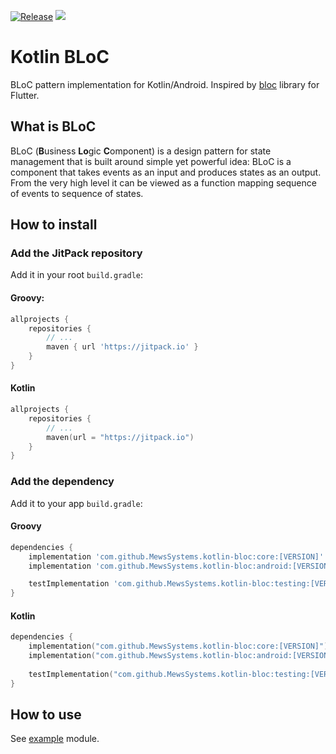 [![Release](https://jitpack.io/v/MewsSystems/kotlin-bloc.svg)](https://jitpack.io/#MewsSystems/kotlin-bloc)
[![](https://github.com/MewsSystems/kotlin-bloc/workflows/Test/badge.svg)](https://github.com/MewsSystems/kotlin-bloc/)

# Kotlin BLoC

BLoC pattern implementation for Kotlin/Android. Inspired by [bloc](https://bloclibrary.dev/) library for Flutter.

## What is BLoC

BLoC (**B**usiness **Lo**gic **C**omponent) is a design pattern for state management that is built around simple yet powerful idea: BLoC is a component that takes events as an input and produces states as an output. From the very high level it can be viewed as a function mapping sequence of events to sequence of states.

## How to install

### Add the JitPack repository

Add it in your root `build.gradle`:

#### Groovy:

```groovy
allprojects {
    repositories {
        // ...
        maven { url 'https://jitpack.io' }
    }
}
```

#### Kotlin

```kotlin
allprojects {
    repositories {
        // ...
        maven(url = "https://jitpack.io")
    }
}
```

### Add the dependency

Add it to your app `build.gradle`:

#### Groovy

```groovy
dependencies {
    implementation 'com.github.MewsSystems.kotlin-bloc:core:[VERSION]' // base functionality
    implementation 'com.github.MewsSystems.kotlin-bloc:android:[VERSION]' // Android-specific things (includes core as well)

    testImplementation 'com.github.MewsSystems.kotlin-bloc:testing:[VERSION]' // for test helpers
}
```

#### Kotlin

```kotlin
dependencies {
    implementation("com.github.MewsSystems.kotlin-bloc:core:[VERSION]") // base functionality
    implementation("com.github.MewsSystems.kotlin-bloc:android:[VERSION]") // Android-specific things (includes core as well)
    
    testImplementation("com.github.MewsSystems.kotlin-bloc:testing:[VERSION]") // for test helpers
}
```

## How to use

See [example](./example/src/main/java/com/mews/app/bloc/example) module.

